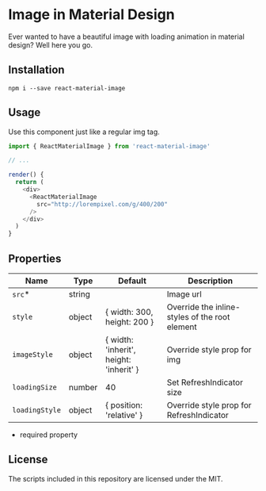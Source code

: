 # Image in Material Design

Ever wanted to have a beautiful image with loading animation in material design? Well here you go.

## Installation
```shell
npm i --save react-material-image
```

## Usage

Use this component just like a regular img tag.

```js
import { ReactMaterialImage } from 'react-material-image'

// ...

render() {
  return (
    <div>
      <ReactMaterialImage
        src="http://lorempixel.com/g/400/200"
      />
    </div>
  )
}
```

## Properties

|Name           |Type    |Default                                  |Description
|---------------|--------|-----------------------------------------|--------------------------------
|`src`*         | string |                                         | Image url
|`style`        | object | { width: 300, height: 200 }             | Override the inline-styles of the root element
|`imageStyle`   | object | { width: 'inherit', height: 'inherit' } | Override style prop for img
|`loadingSize`  | number | 40                                      | Set RefreshIndicator size
|`loadingStyle` | object | { position: 'relative' }                | Override style prop for RefreshIndicator

* required property

## License

The scripts included in this repository are licensed under the MIT.
